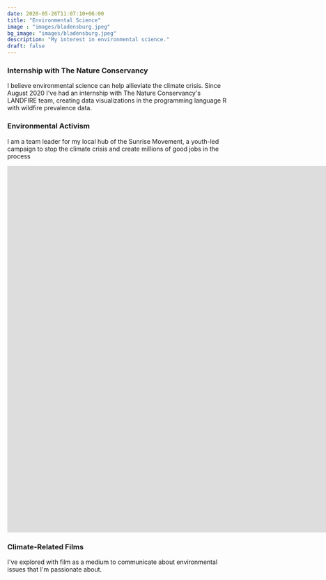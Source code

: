 ```yaml
---
date: 2020-05-26T11:07:10+06:00
title: "Environmental Science"
image : "images/bladensburg.jpeg"
bg_image: "images/bladensburg.jpeg"
description: "My interest in environmental science."
draft: false
---
```


### Internship with The Nature Conservancy
I believe environmental science can help allieviate the climate crisis. 
Since August 2020 I've had an internship with The Nature Conservancy's LANDFIRE team, creating data visualizations in the programming language R with wildfire prevalence data.

### Environmental Activism
I am a team leader for my local hub of the Sunrise Movement, a youth-led campaign to stop the climate crisis and create millions of good jobs in the process

<iframe width="1792" height="840" src="https://www.youtube.com/embed/i-JAUycSF3M" frameborder="0" allow="accelerometer; autoplay; clipboard-write; encrypted-media; gyroscope; picture-in-picture" allowfullscreen></iframe>

### Climate-Related Films
I've explored with film as a medium to communicate about environmental issues that I'm passionate about.
